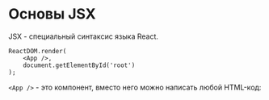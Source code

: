 # Основы JSX

JSX - специальный синтаксис языка React.

    ReactDOM.render(
        <App />,
        document.getElementById('root')
    );

`<App />` - это компонент, вместо него можно написать любой HTML-код:

    
